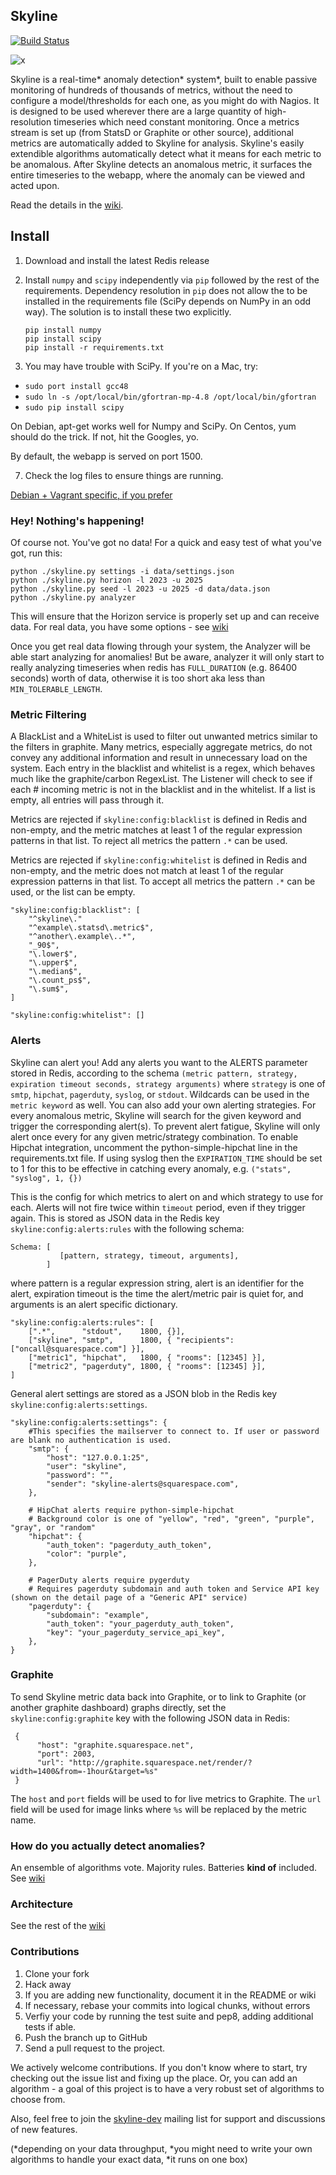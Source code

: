 ## Skyline

[![Build Status](https://travis-ci.org/etsy/skyline.svg)](https://travis-ci.org/etsy/skyline)

![x](https://raw.github.com/etsy/skyline/master/screenshot.png)

Skyline is a real-time* anomaly detection* system*, built to enable passive
monitoring of hundreds of thousands of metrics, without the need to configure a
model/thresholds for each one, as you might do with Nagios. It is designed to be
used wherever there are a large quantity of high-resolution timeseries which
need constant monitoring. Once a metrics stream is set up (from StatsD or
Graphite or other source), additional metrics are automatically added to Skyline
for analysis. Skyline's easily extendible algorithms automatically detect what
it means for each metric to be anomalous. After Skyline detects an anomalous
metric, it surfaces the entire timeseries to the webapp, where the anomaly can be
viewed and acted upon.

Read the details in the [wiki](https://github.com/etsy/skyline/wiki).

## Install

1. Download and install the latest Redis release

2. Install `numpy` and `scipy` independently via `pip` followed by the rest of the requirements. Dependency resolution
   in `pip` does not allow the to be installed in the requirements file (SciPy depends on NumPy in an odd way). The
   solution is to install these two explicitly.
   ```
   pip install numpy
   pip install scipy
   pip install -r requirements.txt
   ```

2. You may have trouble with SciPy. If you're on a Mac, try:

* `sudo port install gcc48`
* `sudo ln -s /opt/local/bin/gfortran-mp-4.8 /opt/local/bin/gfortran`
* `sudo pip install scipy`

On Debian, apt-get works well for Numpy and SciPy. On Centos, yum should do the
trick. If not, hit the Googles, yo.

By default, the webapp is served on port 1500.

7. Check the log files to ensure things are running.

[Debian + Vagrant specific, if you prefer](https://github.com/etsy/skyline/wiki/Debian-and-Vagrant-Installation-Tips)


### Hey! Nothing's happening!

Of course not. You've got no data! For a quick and easy test of what you've
got, run this:

    python ./skyline.py settings -i data/settings.json
    python ./skyline.py horizon -l 2023 -u 2025
    python ./skyline.py seed -l 2023 -u 2025 -d data/data.json
    python ./skyline.py analyzer


This will ensure that the Horizon
service is properly set up and can receive data. For real data, you have some
options - see [wiki](https://github.com/etsy/skyline/wiki/Getting-Data-Into-Skyline)

Once you get real data flowing through your system, the Analyzer will be able start analyzing for anomalies!  But be
aware, analyzer it will only start to really analyzing timeseries when redis has `FULL_DURATION` (e.g. 86400 seconds)
worth of data, otherwise it is too short aka less than `MIN_TOLERABLE_LENGTH`.


### Metric Filtering

A BlackList and a WhiteList is used to filter out unwanted metrics similar to the filters in graphite. Many metrics,
especially aggregate metrics, do not convey any additional information and result in unnecessary load on the
system. Each entry in the blacklist and whitelist is a regex, which behaves much like the graphite/carbon RegexList. The
Listener will check to see if each # incoming metric is not in the blacklist and in the whitelist. If a list is empty,
all entries will pass through it.

Metrics are rejected if `skyline:config:blacklist` is defined in Redis and non-empty, and the metric matches at least 1
of the regular expression patterns in that list. To reject all metrics the pattern `.*` can be used.

Metrics are rejected if `skyline:config:whitelist` is defined in Redis and non-empty, and the metric does not match at
least 1 of the regular expression patterns in that list. To accept all metrics the pattern `.*` can be used, or the list
can be empty.

    "skyline:config:blacklist": [
        "^skyline\."
        "^example\.statsd\.metric$",
        "^another\.example\..*",
        "_90$",
        "\.lower$",
        "\.upper$",
        "\.median$",
        "\.count_ps$",
        "\.sum$",
    ]

    "skyline:config:whitelist": []


### Alerts

Skyline can alert you! Add any alerts you want to the ALERTS parameter stored in Redis, according to the schema `(metric
pattern, strategy, expiration timeout seconds, strategy arguments)` where `strategy` is one of `smtp`, `hipchat`,
`pagerduty`, `syslog`, or `stdout`.  Wildcards can be used in the `metric keyword` as well. You can also add your own
alerting strategies.  For every anomalous metric, Skyline will search for the given keyword and trigger the
corresponding alert(s). To prevent alert fatigue, Skyline will only alert once every <expiration seconds> for any given
metric/strategy combination. To enable Hipchat integration, uncomment the python-simple-hipchat line in the
requirements.txt file.  If using syslog then the `EXPIRATION_TIME` should be set to 1 for this to be effective in
catching every anomaly, e.g.  `("stats", "syslog", 1, {})`

This is the config for which metrics to alert on and which strategy to use for each.  Alerts will not fire twice within
`timeout` period, even if they trigger again.  This is stored as JSON data in the Redis key
`skyline:config:alerts:rules` with the following schema:

    Schema: [
               [pattern, strategy, timeout, arguments],
            ]

where pattern is a regular expression string, alert is an identifier for the alert, expiration timeout is the time the
alert/metric pair is quiet for, and arguments is an alert specific dictionary.

    "skyline:config:alerts:rules": [
        [".*",      "stdout",    1800, {}],
        ["skyline", "smtp",      1800, { "recipients": ["oncall@squarespace.com"] }],
        ["metric1", "hipchat",   1800, { "rooms": [12345] }],
        ["metric2", "pagerduty", 1800, { "rooms": [12345] }],
    ]


General alert settings are stored as a JSON blob in the Redis key `skyline:config:alerts:settings`.

    "skyline:config:alerts:settings": {
        #This specifies the mailserver to connect to. If user or password are blank no authentication is used.
        "smtp": {
            "host": "127.0.0.1:25",
            "user": "skyline",
            "password": "",
            "sender": "skyline-alerts@squarespace.com",
        },

        # HipChat alerts require python-simple-hipchat
        # Background color is one of "yellow", "red", "green", "purple", "gray", or "random"
        "hipchat": {
            "auth_token": "pagerduty_auth_token",
            "color": "purple",
        },

        # PagerDuty alerts require pygerduty
        # Requires pagerduty subdomain and auth token and Service API key (shown on the detail page of a "Generic API" service)
        "pagerduty": {
            "subdomain": "example",
            "auth_token": "your_pagerduty_auth_token",
            "key": "your_pagerduty_service_api_key",
        },
    }


### Graphite

To send Skyline metric data back into Graphite, or to link to Graphite (or another graphite dashboard) graphs directly,
set the `skyline:config:graphite` key with the following JSON data in Redis:

     {
          "host": "graphite.squarespace.net",
		  "port": 2003,
		  "url": "http://graphite.squarespace.net/render/?width=1400&from=-1hour&target=%s"
     }


The `host` and `port` fields will be used to for live metrics to Graphite. The `url` field will be used for image links
where `%s` will be replaced by the metric name.


### How do you actually detect anomalies?
An ensemble of algorithms vote. Majority rules. Batteries __kind of__ included.
See [wiki](https://github.com/etsy/skyline/wiki/Analyzer)


### Architecture
See the rest of the
[wiki](https://github.com/etsy/skyline/wiki)


### Contributions

1. Clone your fork
2. Hack away
3. If you are adding new functionality, document it in the README or wiki
4. If necessary, rebase your commits into logical chunks, without errors
5. Verfiy your code by running the test suite and pep8, adding additional tests if able.
6. Push the branch up to GitHub
7. Send a pull request to the project.

We actively welcome contributions. If you don't know where to start, try
checking out the issue list and
fixing up the place. Or, you can add an algorithm - a goal of this project
is to have a very robust set of algorithms to choose from.

Also, feel free to join the
[skyline-dev](https://groups.google.com/forum/#!forum/skyline-dev) mailing list
for support and discussions of new features.

(*depending on your data throughput, *you might need to write your own
algorithms to handle your exact data, *it runs on one box)
